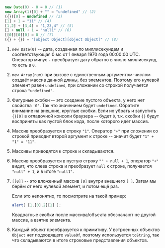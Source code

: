 

```js no-beautify
new Date(0) - 0 = 0 // (1)
new Array(1)[0] + "" = "undefined" // (2)
({})[0] = undefined // (3)
[1] + 1 = "11" // (4)
[1,2] + [3,4] = "1,23,4" // (5)
[] + null + 1 = "null1" // (6)
[[0]][0][0] = 0 // (7)
({} + {}) = "[object Object][object Object]" // (8)
```

1. `new Date(0)` -- дата, созданная по миллисекундам и соответствующая 0 мс от 1 января 1970 года 00:00:00 UTC. Оператор минус `-` преобразует дату обратно в число миллисекунд, то есть в `0`.
2. `new Array(num)` при вызове с единственным аргументом-числом создаёт массив данной длины, без элементов. Поэтому его нулевой элемент равен `undefined`, при сложении со строкой получается строка `"undefined"`.
3. Фигурные скобки -- это создание пустого объекта, у него нет свойства `'0'`. Так что значением будет `undefined`.
Обратите внимание на внешние, круглые скобки. Если их убрать и запустить `{}[0]` в отладочной консоли браузера -- будет `0`, т.к. скобки `{}` будут восприняты как пустой блок кода, после которого идёт массив.
4. Массив преобразуется в строку `"1"`. Оператор `"+"` при сложении со строкой приводит второй аргумент к строке -- значит будет `"1" + "1" = "11"`.
5. Массивы приводятся к строке и складываются.
6. Массив преобразуется в пустую строку `"" + null + 1`, оператор `"+"` видит, что слева строка и преобразует `null` к строке, получается `"null" + 1`, и в итоге `"null1"`.
7. `[[0]]` -- это вложенный массив `[0]`  внутри внешнего `[ ]`. Затем мы берём от него нулевой элемент, и потом ещё раз.

    Если это непонятно, то посмотрите на такой пример:

    ```js no-beautify
    alert( [1,[0],2][1] );
    ```

    Квадратные скобки после массива/объекта обозначают не другой массив, а взятие элемента.
8. Каждый объект преобразуется к примитиву. У встроенных объектов `Object` нет подходящего `valueOf`, поэтому используется `toString`, так что складываются в итоге строковые представления объектов.

